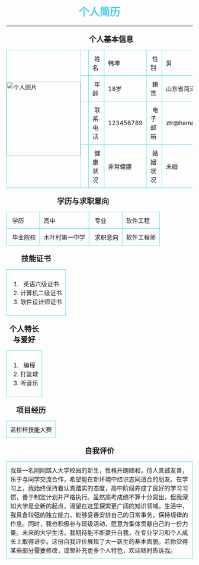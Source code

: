 <!DOCTYPE html>
<html lang="zh-CN">
<head>
    <meta charset="UTF-8">
    <meta name="viewport" content="width=device-width, initial-scale=1.0">
    <title>个人简历</title>
<link rel="stylesheet" href="https://cdnjs.cloudflare.com/ajax/libs/font-awesome/6.0.0-beta3/css/all.min.css">
<style>
    h1 {
        text-align: center;
        color: #4bcef2;}
    table {
        width: 100%;
        border-collapse: collapse;
        margin-top: 20px;
    border-color: aquamarine; }
    th,
    td {
        border: 1px solid #4ad8f0;
        padding: 10px;
        text-align: left;}

    th {
        background-color: #a3a2a3;}
    .icon {
        margin-right: 5px;}
    body{margin-bottom: 50px;}

</style>
</head>
<body>
    <h1 style="text-align:center">个人简历</h1>
    <hr style="border-color: aqua;">
    <table cellpadding="0" cellspacing="0">
    <caption style="font-size: 20px;font-weight: bold;">个人基本信息</caption>
       <tr>
          <td rowspan ="4" style="width:200px;padding: 0;margin: o;"><img src="../images/photo佐助.png" alt="个人照片" style="width:200px;height:200px;display: block;"></td>
           <th>
              <td><i class="fas fa-user icon"></i>姓名</td>
              <td>韩坤</td>
                <td><i class="fas fa-venus-mars icon"></i>性别</td>
                <td>男</td>
           </th>
         </tr>
         <tr>
           <th>
                <td><i class="fas fa-birthday-cake icon"></i>年龄</td>
                <td>18岁</td>
                <td><i class="fas fa-map-marker-alt icon"></i>籍贯</td>
                <td>山东省菏泽市</td>
           </th>
       </tr>
       <tr>
           <th>
                <td><i class="fas fa-phone icon"></i>联系电话</td>
                <td>123456789</td>
                <td><i class="fas fa-envelope icon"></i>电子邮箱</td>
                <td>ztr@hamaguang</td>
           </th>    
       </tr>
       <tr>
           <th>
                <td><i class="fas fa-heartbeat icon"></i>健康状况</td>
                <td>非常健康</td>
                <td><i class="fas fa-ring icon"></i>婚姻状况</td>
                <td>未婚</td>
           </th>
     </table>
     <table>
        <caption style="font-size: 20px;font-weight: bold;">学历与求职意向</caption>
        <tr>
            <td><i class="fas fa-graduation-cap icon"></i>学历</td>
            <td>高中</td>
            <td><i class="fas fa-book icon"></i>专业</td>
            <td>软件工程</td>
        </tr>
        <tr>
            <td><i class="fas fa-university icon"></i>毕业院校</td>
            <td>木叶村第一中学</td>
            <td><i class="fas fa-briefcase icon"></i>求职意向</td>
            <td>软件工程师</td>
     </table>
     <table>
        <caption style="font-size: 20px;font-weight: bold;">技能证书</caption>
        <tr>
            <td>
                <ol type="1">
                    <li>
                        <center>英语六级证书</center>
                    </li>
                    <li>
                        <center>计算机二级证书</center>
                    </li>
                    <li>
                        <center>软件设计师证书</center>
                    </li>
                </ol>
            </td>
        </tr>
     </table>
     <table>
        <caption style="font-size: 20px;font-weight: bold;">个人特长与爱好</caption>
         <tr>
            <td>
                <ol type="1">
                    <li><center>编程</center></li>
                    <li><center>打篮球</center></li>
                    <li><center>听音乐</center></li>
                </ol>
            </td>
         </tr>
     </table>
     <table>
        <caption style="font-size: 20px;font-weight: bold;">项目经历</caption>
         <tr>
            <td><center>蓝桥杯技能大赛</center></td>
         </tr>
     </table>
     <table>
        <caption style="font-size: 20px;font-weight: bold;">自我评价</caption>
         <tr>
            <td>我是一名刚刚踏入大学校园的新生，性格开朗随和，待人真诚友善，乐于与同学交流合作，希望能在新环境中结识志同道合的朋友。在学习上，我始终保持着认真踏实的态度，高中阶段养成了良好的学习习惯，善于制定计划并严格执行。虽然高考成绩不算十分突出，但我深知大学是全新的起点，渴望在这里探索更广阔的知识领域。​
            生活中，我具备较强的独立能力，能够妥善安排自己的日常事务，保持规律的作息。同时，我也积极参与班级活动，愿意为集体贡献自己的一份力量。未来的大学生活，我期待能不断提升自我，在专业学习和个人成长上取得进步。​
            这份自我评价展现了大一新生的基本面貌。若你觉得某些部分需要修改，或想补充更多个人特色，欢迎随时告诉我。​
            </td>
         </tr>
</body>
